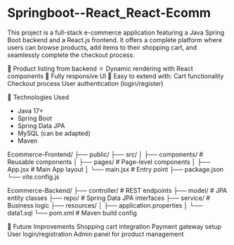 # Springboot--React_React-Ecomm
This project is a full-stack e-commerce application featuring a Java Spring Boot backend and a React.js frontend. It offers a complete platform where users can browse products, add items to their shopping cart, and seamlessly complete the checkout process.

🔄 Product listing from backend
⚛️ Dynamic rendering with React components
📱 Fully responsive UI
🔗 Easy to extend with:
Cart functionality
Checkout process
User authentication (login/register)

🔧 Technologies Used
- Java 17+
- Spring Boot
- Spring Data JPA
- MySQL (can be adapted)
- Maven

Ecommerce-Frontend/
├── public/
├── src/
│   ├── components/      # Reusable components
│   ├── pages/           # Page-level components
│   ├── App.jsx          # Main App layout
│   └── main.jsx         # Entry point
├── package.json
└── vite.config.js


Ecommerce-Backend/
├── controller/ # REST endpoints
├── model/ # JPA entity classes
├── repo/ # Spring Data JPA interfaces
├── service/ # Business logic
├── resources/
│ ├── application.properties
│ └── data1.sql
└── pom.xml # Maven build config

📌 Future Improvements
Shopping cart integration
Payment gateway setup
User login/registration
Admin panel for product management




